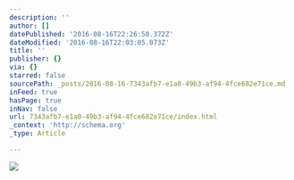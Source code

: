 ```yaml
---
description: ''
author: []
datePublished: '2016-08-16T22:26:50.372Z'
dateModified: '2016-08-16T22:03:05.073Z'
title: ''
publisher: {}
via: {}
starred: false
sourcePath: _posts/2016-08-16-7343afb7-e1a0-49b3-af94-4fce682e71ce.md
inFeed: true
hasPage: true
inNav: false
url: 7343afb7-e1a0-49b3-af94-4fce682e71ce/index.html
_context: 'http://schema.org'
_type: Article

---
```

![](https://the-grid-user-content.s3-us-west-2.amazonaws.com/ad8024ff-5d64-45e1-9fe1-a166add2452b.jpg)